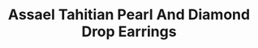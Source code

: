 ---
title: Assael Tahitian Pearl And Diamond Drop Earrings
description: |
  Beautifully balanced, these statement earrings create light play between brilliant white Diamonds and velvety grey Tahitian Pearls.
specs: |
  13.1mm Tahitian Pearls and 13.9 - 16.1 mm Tahitian Pearl Drops with 2.28 carats of Diamonds set in 18K White Gold.
images:
  - image_path: /uploads/assael-tahitian-pearl-and-diamond-drop-earrings.png
_category:
order_number: 12
categories:
  - earrings
---